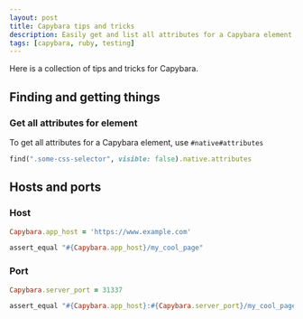 ```yaml
---
layout: post
title: Capybara tips and tricks
description: Easily get and list all attributes for a Capybara element with .native
tags: [capybara, ruby, testing]
---
```


Here is a collection of tips and tricks for Capybara.


## Finding and getting things

### Get all attributes for element

To get all attributes for a Capybara element, use `#native#attributes`

```ruby
find(".some-css-selector", visible: false).native.attributes
```

## Hosts and ports

### Host
```ruby
Capybara.app_host = 'https://www.example.com'

assert_equal "#{Capybara.app_host}/my_cool_page"
```

### Port
```ruby
Capybara.server_port = 31337

assert_equal "#{Capybara.app_host}:#{Capybara.server_port}/my_cool_page"
```
